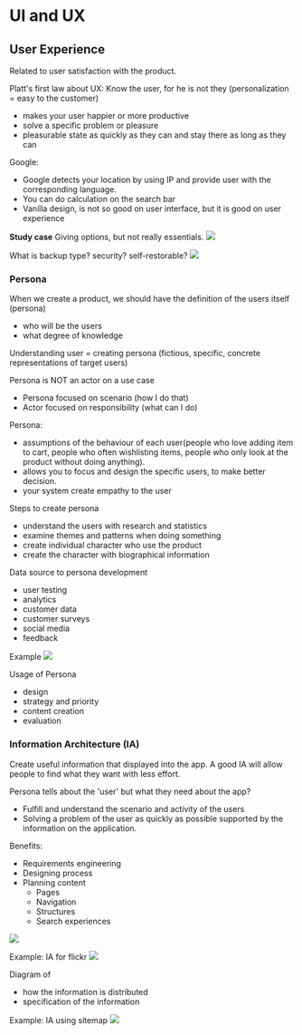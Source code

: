 # UI and UX

## User Experience
Related to user satisfaction with the product.

Platt's first law about UX:
Know the user, for he is not they (personalization = easy to the customer) 
- makes your user happier or more productive
- solve a specific problem or pleasure
- pleasurable state as quickly as they can and stay there as long as they can

Google:
- Google detects your location by using IP and provide user with the corresponding language.
- You can do calculation on the search bar
- Vanilla design, is not so good on user interface, but it is good on user experience

**Study case**
Giving options, but not really essentials.
![](attachments/Pasted%20image%2020211123100650.png)

What is backup type? security? self-restorable?
![](attachments/Pasted%20image%2020211123100752.png)

### Persona
When we create a product, we should have the definition of the users itself (persona)
- who will be the users
- what degree of knowledge

Understanding user = creating persona (fictious, specific, concrete representations of target users)

Persona is NOT an actor on a use case
- Persona focused on scenario (how I do that)
- Actor focused on responsibility (what can I do)

Persona:
- assumptions of the behaviour of each user(people who love adding item to cart, people who often wishlisting items, people who only look at the product without doing anything).
- allows you to focus and design the specific users, to make better decision.
- your system create empathy to the user

Steps to create persona
- understand the users with research and statistics
- examine themes and patterns when doing something
- create individual character who use the product
- create the character with biographical information

Data source to persona development
- user testing
- analytics
- customer data
- customer surveys
- social media
- feedback

Example
![](attachments/Pasted%20image%2020211123102545.png)

Usage of Persona
- design
- strategy and priority
- content creation
- evaluation

### Information Architecture (IA)
Create useful information that displayed into the app. A good IA will allow people to find what they want with less effort.

Persona tells about the 'user' but what they need about the app?
- Fulfill and understand the scenario and activity of the users
- Solving a problem of the user as quickly as possible supported by the information on the application.

Benefits:
- Requirements engineering
- Designing process
- Planning content
	- Pages
	- Navigation
	- Structures
	- Search experiences

![](attachments/Pasted%20image%2020211123103931.png)

Example: IA for flickr
![](attachments/Pasted%20image%2020211123104103.png)

Diagram of 
- how the information is distributed
- specification of the information

Example: IA using sitemap
![](attachments/Pasted%20image%2020211123104226.png)



